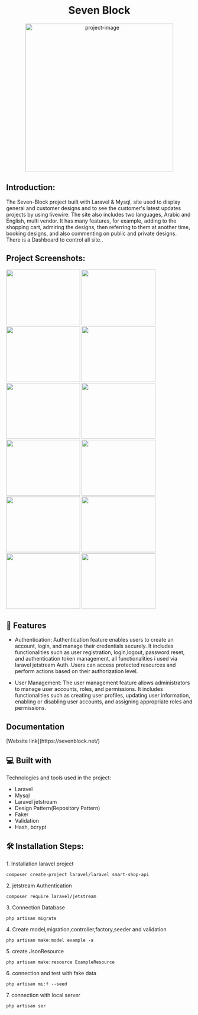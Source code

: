 <h1 align="center" id="title">Seven Block</span></h1>

<p align="center"><img src="https://github.com/yousifheikal/Seven-Block/assets/96316936/ac774a27-9b84-4d77-974a-e4c8593646df" alt="project-image" width="400"></p>

<h2>Introduction:</h2>
<p id="description">The Seven-Block project built with Laravel & Mysql, site used to display general and customer
designs and to see the customer's latest updates projects by
using livewire. The site also includes two languages,
Arabic and English, multi vendor. It has many features, for example,
adding to the shopping cart, admiring the designs,
then referring to them at another time, booking
designs, and also commenting on public and private
designs. There is a Dashboard to control all site..</p>

<h2>Project Screenshots:</h2>

<img src="https://github.com/yousifheikal/Seven-Block/assets/96316936/7ac64bb6-f425-4bd2-bc9b-9391f46ef1fc" width="200" height="150/">
<img src="https://github.com/yousifheikal/Seven-Block/assets/96316936/2b976c04-39a4-44fa-a2a3-a98c63b85674" width="200" height="150/">
<img src="https://github.com/yousifheikal/Seven-Block/assets/96316936/739e5468-ea0b-42c2-a1bc-11d3cb6b0165" width="200" height="150/">
<img src="https://github.com/yousifheikal/Seven-Block/assets/96316936/73c7d455-c84a-4e19-ba8f-30b7bdd8aa7f" width="200" height="150/">

<img src="https://github.com/yousifheikal/Seven-Block/assets/96316936/92c603ed-1164-4d12-bbd1-7a62b29f034f" width="200" height="150/">
<img src="https://github.com/yousifheikal/Seven-Block/assets/96316936/ea7e3822-17af-42d8-85f5-a187827eef02" width="200" height="150/">
<img src="https://github.com/yousifheikal/Seven-Block/assets/96316936/680349b4-70ee-4e5a-afac-eecfd9569466" width="200" height="150/">
<img src="https://github.com/yousifheikal/Seven-Block/assets/96316936/47516970-91a7-4ba9-8ed9-e287ac80a6f2" width="200" height="150/">
<img src="https://github.com/yousifheikal/Seven-Block/assets/96316936/b2f4152f-bc72-4d31-8579-2af354367770" width="200" height="150/">
<img src="https://github.com/yousifheikal/Seven-Block/assets/96316936/a094bd58-c9e7-49f7-98fb-ee7eb811c16a" width="200" height="150/">
<img src="https://github.com/yousifheikal/Seven-Block/assets/96316936/b65b7172-ef41-4845-9b6b-2252e34fc0f0" width="200" height="150/">
<img src="https://github.com/yousifheikal/Seven-Block/assets/96316936/3a0ac8c8-c906-457c-b8a6-ac3851a49cc4" width="200" height="150/">


<h2>🧐 Features</h2>

* Authentication: Authentication feature enables users to create an account, login, and manage their credentials securely. It includes functionalities such as user registration, login,logout, password reset, and authentication token management, all functionalities i used via laravel jetstream Auth. Users can access protected resources and perform actions based on their authorization level.

* User Management: The user management feature allows administrators to manage user accounts, roles, and permissions. It includes functionalities such as creating user profiles, updating user information, enabling or disabling user accounts, and assigning appropriate roles and permissions.


<h2> Documentation</h2>
[Website link](https://sevenblock.net/)

<h2>💻 Built with</h2>

Technologies and tools used in the project:

*   Laravel 
*   Mysql
*   Laravel jetstream
*   Design Pattern(Repository Pattern)
*   Faker
*   Validation
*   Hash, bcrypt

<h2>🛠️ Installation Steps:</h2>

<p>1. Installation laravel project</p>

```
composer create-project laravel/laravel smart-shop-api
```

<p>2. jetstream Authentication </p>

```
composer require laravel/jetstream

```

<p>3. Connection Database</p>

```
php artisan migrate
```

<p>4. Create model,migration,controller,factory,seeder and validation</p>

```
php artisan make:model example -a
```

<p>5. create JsonResource</p>

```
php artisan make:resource ExampleResource
```

<p>6. connection and test with fake data</p>

```
php artisan mi:f --seed
```

<p>7. connection with local server</p>

```
php artisan ser
```
